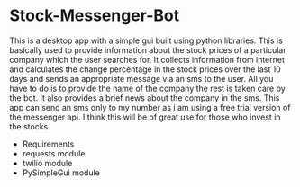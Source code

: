 
# Stock-Messenger-Bot
This is a desktop app with a simple gui built using python libraries. This is basically used to provide information about the stock prices of a particular company which the user searches for. It collects information from internet and calculates the change percentage in the stock prices over the last 10 days and sends an appropriate message via an sms to the user. All you have to do is to provide the name of the company the rest is taken care by the bot. It also provides a brief news about the company in the sms. This app can send an sms only to my number as i am using a free trial version of the messenger api. I think this will be of great use for those who invest in the stocks.
* Requirements
* requests module
* twilio module
* PySimpleGui module
